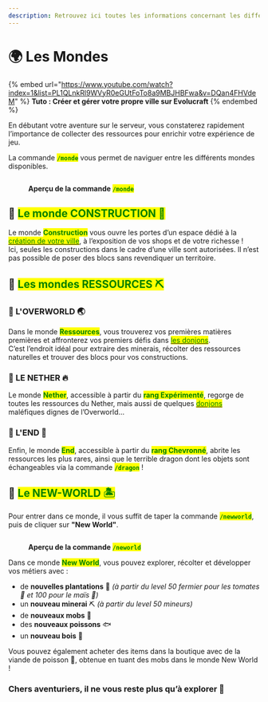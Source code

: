 ```yaml
---
description: Retrouvez ici toutes les informations concernant les différents mondes
---
```


# 🌍 Les Mondes

{% embed url="https://www.youtube.com/watch?index=1&list=PL1QLnkRl9WVyR0eGUtFoTo8a9MBJHBFwa&v=DQan4FHVdeM" %}
**Tuto : Créer et gérer votre propre ville sur Evolucraft**
{% endembed %}

En débutant votre aventure sur le serveur, vous constaterez rapidement l’importance de collecter des ressources pour enrichir votre expérience de jeu.&#x20;

La commande <mark style="color:green;">**`/monde`**</mark> vous permet de naviguer entre les différents mondes disponibles.

<figure><img src="../.gitbook/assets/Menu/Monde.png" alt=""><figcaption><p><strong>Aperçu de la commande </strong><mark style="color:green;"><strong><code>/monde</code></strong></mark></p></figcaption></figure>

## 💠 <mark style="color:green;">Le monde CONSTRUCTION 🌁</mark>

Le monde <mark style="color:green;">**Construction**</mark> vous ouvre les portes d’un espace dédié à la <a href="https://wiki.evolucraft.fr/le-monde-des-villes/les-villes"><mark style="color:green;">création de votre ville</mark></a>, à l’exposition de vos shops et de votre richesse !  
Ici, seules les constructions dans le cadre d’une ville sont autorisées. Il n’est pas possible de poser des blocs sans revendiquer un territoire.

## 💠 <mark style="color:green;">Les mondes RESSOURCES ⛏️</mark>

### 🔸 L'OVERWORLD 🌏  
Dans le monde <mark style="color:green;">**Ressources**</mark>, vous trouverez vos premières matières premières et affronterez vos premiers défis dans <a href="https://wiki.evolucraft.fr/le-gameplay/les-donjons"><mark style="color:green;">les donjons</mark></a>.  
C’est l’endroit idéal pour extraire des minerais, récolter des ressources naturelles et trouver des blocs pour vos constructions.

### 🔸 LE NETHER 🔥  
Le monde <mark style="color:green;">**Nether**</mark>, accessible à partir du <mark style="color:green;">**rang Expérimenté**</mark>, regorge de toutes les ressources du Nether, mais aussi de quelques <a href="https://wiki.evolucraft.fr/le-gameplay/les-donjons"><mark style="color:green;">donjons</mark></a> maléfiques dignes de l’Overworld...

### 🔸 L'END 🌌  
Enfin, le monde <mark style="color:green;">**End**</mark>, accessible à partir du <mark style="color:green;">**rang Chevronné**</mark>, abrite les ressources les plus rares, ainsi que le terrible dragon dont les objets sont échangeables via la commande <mark style="color:green;">**`/dragon`**</mark> !

## 💠 <mark style="color:green;">Le NEW-WORLD 🏝️</mark>

Pour entrer dans ce monde, il vous suffit de taper la commande <mark style="color:green;">**`/newworld`**</mark>, puis de cliquer sur **"New World"**.

<figure><img src="../.gitbook/assets/Menu/Monde_NewWorld.png" alt=""><figcaption><p><strong>Aperçu de la commande </strong><mark style="color:green;"><strong><code>/neworld</code></strong></mark></p></figcaption></figure>

Dans ce monde <mark style="color:green;">**New World**</mark>, vous pouvez explorer, récolter et développer vos métiers avec :
* de **nouvelles plantations** 🌱 *(à partir du level 50 fermier pour les tomates 🍅 et 100 pour le maïs 🌽)*
* un **nouveau minerai** ⛏️ *(à partir du level 50 mineurs)*
* de **nouveaux mobs** 👹
* des **nouveaux poissons** 🐟  
* un **nouveau bois** 🌴

Vous pouvez également acheter des items dans la boutique avec de la viande de poisson 🐡, obtenue en tuant des mobs dans le monde New World !

### Chers aventuriers, il ne vous reste plus qu’à explorer 🤠
